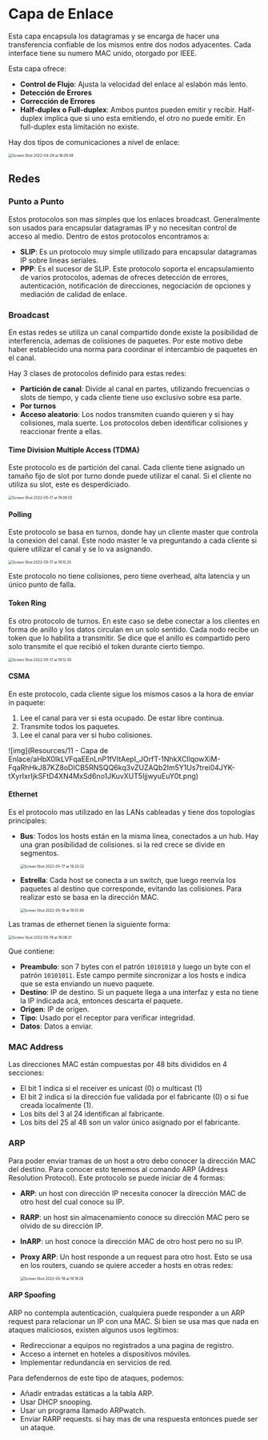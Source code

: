 # Capa de Enlace

Esta capa encapsula los datagramas y se encarga de hacer una transferencia confiable de los mismos entre dos nodos adyacentes. Cada interface tiene su numero MAC unido, otorgado por IEEE.

Esta capa ofrece:

- **Control de Flujo**: Ajusta la velocidad del enlace al eslabón más lento.
- **Detección de Errores**
- **Corrección de Errores**
- **Half-duplex o Full-duplex**: Ambos puntos pueden emitir y recibir. Half-duplex implica que si uno esta emitiendo, el otro no puede emitir. En full-duplex esta limitación no existe.

Hay dos tipos de comunicaciones a nivel de enlace:

<img src="Resources/11 - Capa de Enlace/Screen Shot 2022-04-29 at 16.09.49.jpg" alt="Screen Shot 2022-04-29 at 16.09.49" style="zoom:50%;" />

## Redes

### Punto a Punto

Estos protocolos son mas simples que los enlaces broadcast. Generalmente son usados para encapsular datagramas IP y no necesitan control de acceso al medio. Dentro de estos protocolos encontramos a:

- **SLIP**: Es un protocolo muy simple utilizado para encapsular datagramas IP sobre lineas seriales.
- **PPP**: Es el sucesor de SLIP. Este protocolo soporta el encapsulamiento de varios protocolos, ademas de ofreces detección de errores, autenticación, notificación de direcciones, negociación de opciones y mediación de calidad de enlace.

### Broadcast

En estas redes se utiliza un canal compartido donde existe la posibilidad de interferencia, ademas de colisiones de paquetes. Por este motivo debe haber establecido una norma para coordinar el intercambio de paquetes en el canal.

Hay 3 clases de protocolos definido para estas redes:

- **Partición de canal**: Divide al canal en partes, utilizando frecuencias o slots de tiempo, y cada cliente tiene uso exclusivo sobre esa parte.
- **Por turnos**
- **Acceso aleatorio**: Los nodos transmiten cuando quieren y si hay colisiones, mala suerte. Los protocolos deben identificar colisiones y reaccionar frente a ellas.

#### Time Division Multiple Access (TDMA)

Este protocolo es de partición del canal. Cada cliente tiene asignado un tamaño fijo de slot por turno donde puede utilizar el canal. Si el cliente no utiliza su slot, este es desperdiciado.

<img src="Resources/11 - Capa de Enlace/Screen Shot 2022-05-17 at 19.09.05.jpg" alt="Screen Shot 2022-05-17 at 19.09.05" style="zoom:50%;" />

#### Polling

Este protocolo se basa en turnos, donde hay un cliente master que controla la conexion del canal. Este nodo master le va preguntando a cada cliente si quiere utilizar el canal y se lo va asignando.

<img src="Resources/11 - Capa de Enlace/Screen Shot 2022-05-17 at 19.10.25.jpg" alt="Screen Shot 2022-05-17 at 19.10.25" style="zoom:50%;" />

Este protocolo no tiene colisiones, pero tiene overhead, alta latencia y un único punto de falla.

#### Token Ring

Es otro protocolo de turnos. En este caso se debe conectar a los clientes en forma de anillo y los datos circulan en un solo sentido. Cada nodo recibe un token que lo habilita a transmitir. Se dice que el anillo es compartido pero solo transmite el que recibió el token durante cierto tiempo. 

<img src="Resources/11 - Capa de Enlace/Screen Shot 2022-05-17 at 19.12.30.jpg" alt="Screen Shot 2022-05-17 at 19.12.30" style="zoom:50%;" />

#### CSMA

En este protocolo, cada cliente sigue los mismos casos a la hora de enviar in paquete:

1. Lee el canal para ver si esta ocupado. De estar libre continua.
2. Transmite todos los paquetes.
3. Lee el canal para ver si hubo colisiones.

![img](Resources/11 - Capa de Enlace/aHbX0IkLVFqaEEnLnP1fVItAepI_JOrfT-1NhkXCllqowXiM-FqaRhHkJ87KZ8oDICB5RNSQQ6kq3vZUZAQb2Im5Y1Us7trei04JYK-tXyrIxrIjkSFtD4XN4MxSd6no1JKuvXUT5IjjwyuEuY0t.png)

#### Ethernet

Es el protocolo mas utilizado en las LANs cableadas y tiene dos topologías principales:

- **Bus**: Todos los hosts están en la misma linea, conectados a un hub. Hay una gran posibilidad de colisiones. si la red crece se divide en segmentos.

  <img src="Resources/11 - Capa de Enlace/Screen Shot 2022-05-17 at 19.20.32.jpg" alt="Screen Shot 2022-05-17 at 19.20.32" style="zoom:50%;" />

- **Estrella**: Cada host se conecta a un switch, que luego reenvía los paquetes al destino que corresponde, evitando las colisiones. Para realizar esto se basa en la dirección MAC.

  <img src="Resources/11 - Capa de Enlace/Screen Shot 2022-05-19 at 18.01.49.jpg" alt="Screen Shot 2022-05-19 at 18.01.49" style="zoom:50%;" />

Las tramas de ethernet tienen la siguiente forma:

<img src="Resources/11 - Capa de Enlace/Screen Shot 2022-05-19 at 18.06.31.jpg" alt="Screen Shot 2022-05-19 at 18.06.31" style="zoom:50%;" />

Que contiene:

- **Preambulo**: son 7 bytes con el patrón `10101010` y luego un byte con el patrón `10101011`. Este campo permite sincronizar a los hosts e indica que se esta enviando un nuevo paquete.
- **Destino**: IP de destino. Si un paquete llega a una interfaz y esta no tiene la IP indicada acá, entonces descarta el paquete.
- **Origen**: IP de origen.
- **Tipo**: Usado por el receptor para verificar integridad.
- **Datos**: Datos a enviar.

### MAC Address

Las direcciones MAC están compuestas por 48 bits divididos en 4 secciones:

- El bit 1 indica si el receiver es unicast (0) o multicast (1)
- El bit 2 indica si la dirección fue validada por el fabricante (0) o si fue creada localmente (1).
- Los bits del 3 al 24 identifican al fabricante.
- Los bits del 25 al 48 son un valor único asignado por el fabricante.

### ARP

Para poder enviar tramas de un host a otro debo conocer la dirección MAC del destino. Para conocer esto tenemos al comando ARP (Address Resolution Protocol). Este protocolo se puede iniciar de 4 formas:

- **ARP**: un host con dirección IP necesita conocer la dirección MAC de otro host del cual conoce su IP.

- **RARP**: un host sin almacenamiento conoce su dirección MAC pero se olvido de su dirección IP.

- **InARP**: un host conoce la dirección MAC de otro host pero no su IP.

- **Proxy ARP**: Un host responde a un request para otro host. Esto se usa en los routers, cuando se quiere acceder a hosts en otras redes:

  <img src="Resources/11 - Capa de Enlace/Screen Shot 2022-05-19 at 18.19.28.jpg" alt="Screen Shot 2022-05-19 at 18.19.28" style="zoom:50%;" />

#### ARP Spoofing

ARP no contempla autenticación, cualquiera puede responder a un ARP request para relacionar un IP con una MAC. Si bien se usa mas que nada en ataques maliciosos, existen algunos usos legítimos:

- Redireccionar a equipos no registrados a una pagina de registro.
- Acceso a internet en hoteles a dispositivos móviles.
- Implementar redundancia en servicios de red.

Para defendernos de este tipo de ataques, podemos:

- Añadir entradas estáticas a la tabla ARP.
- Usar DHCP snooping.
- Usar un programa llamado ARPwatch.
- Enviar RARP requests. si hay mas de una respuesta entonces puede ser un ataque.











































